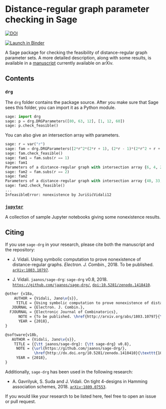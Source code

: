 # Distance-regular graph parameter checking in Sage

[![DOI](https://zenodo.org/badge/DOI/10.5281/zenodo.1418410.svg)](https://doi.org/10.5281/zenodo.1418410)

[![Launch in Binder](https://mybinder.org/badge.svg)](https://mybinder.org/v2/gh/jaanos/sage-drg/master?filepath=index.ipynb)

A Sage package for checking the feasibility of distance-regular graph parameter sets.
A more detailed description, along with some results, is available in a [manuscript](https://arxiv.org/abs/1803.10797) currently available on arXiv.


## Contents

### `drg`

The `drg` folder contains the package source. After you make sure that Sage sees this folder, you can import it as a Python module.
```python
sage: import drg
sage: p = drg.DRGParameters([80, 63, 12], [1, 12, 60])
sage: p.check_feasible()
```

You can also give an intersection array with parameters.
```python
sage: r = var("r")
sage: fam = drg.DRGParameters([2*r^2*(2*r + 1), (2*r - 1)*(2*r^2 + r + 1), 2*r^2], [1, 2*r^2 , r*(4*r^2 - 1)])
sage: fam.check_feasible()
sage: fam1 = fam.subs(r == 1)
sage: fam1
Parameters of a distance-regular graph with intersection array {6, 4, 2; 1, 2, 3}
sage: fam2 = fam.subs(r == 2)
sage: fam2
Parameters of a distance-regular graph with intersection array {40, 33, 8; 1, 8, 30}
sage: fam2.check_feasible()
...
InfeasibleError: nonexistence by JurišićVidali12
```

### [`jupyter`](jupyter)

A collection of sample Jupyter notebooks giving some nonexistence results.


## Citing

If you use `sage-drg` in your research, please cite both the manuscript and the repository:

* J. Vidali. Using symbolic computation to prove nonexistence of distance-regular graphs. *Electron. J. Combin.*, 2018. To be published. [`arXiv:1803.10797`](http://arxiv.org/abs/1803.10797).

* J. Vidali. `jaanos/sage-drg`: `sage-drg` v0.8, 2018. [`https://github.com/jaanos/sage-drg/`](https://github.com/jaanos/sage-drg/), [`doi:10.5281/zenodo.1418410`](http://dx.doi.org/10.5281/zenodo.1418410).

```latex
@other {v18a,
    AUTHOR = {Vidali, Jano\v{s}},
     TITLE = {Using symbolic computation to prove nonexistence of distance-regular graphs},
   JOURNAL = {Electron. J. Combin.},
  FJOURNAL = {Electronic Journal of Combinatorics},
      NOTE = {To be published. \href{http://arxiv.org/abs/1803.10797}{\texttt{arXiv:1803.10797}}},
      YEAR = {2018},
}

@software{v18b,
   AUTHOR = {Vidali, Jano\v{s}},
    TITLE = {{\tt jaanos/sage-drg}: {\tt sage-drg} v0.8},
     NOTE = {\url{https://github.com/jaanos/sage-drg/},
             \href{http://dx.doi.org/10.5281/zenodo.1418410}{\texttt{10.5281/zenodo.1418410}}},
     YEAR = {2018},
}
```

Additionally, `sage-drg` has been used in the following research:

* A. Gavrilyuk, S. Suda and J. Vidali. On tight 4-designs in Hamming association schemes, 2018. [`arXiv:1809.07553`](http://arxiv.org/abs/1809.07553).

If you would like your research to be listed here, feel free to open an issue or pull request.
